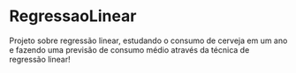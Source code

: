 # RegressaoLinear
Projeto sobre regressão linear, estudando o consumo de cerveja em um ano e fazendo uma previsão de consumo médio através da técnica de regressão linear!
